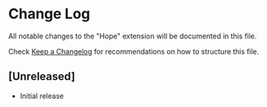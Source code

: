 # Change Log

All notable changes to the "Hope" extension will be documented in this file.

Check [Keep a Changelog](http://keepachangelog.com/) for recommendations on how to structure this file.

## [Unreleased]

- Initial release